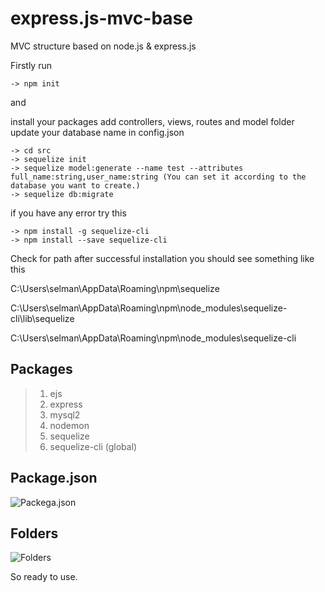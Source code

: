 # express.js-mvc-base
MVC structure based on node.js &amp; express.js


Firstly run
```
-> npm init
```
and

install your packages
add controllers, views, routes and model folder
update your database name in config.json
```
-> cd src
-> sequelize init
-> sequelize model:generate --name test --attributes full_name:string,user_name:string (You can set it according to the database you want to create.)
-> sequelize db:migrate
```
if you have any error try this
```
-> npm install -g sequelize-cli
-> npm install --save sequelize-cli
```
Check for path after successful installation you should see something like this

C:\Users\selman\AppData\Roaming\npm\sequelize

C:\Users\selman\AppData\Roaming\npm\node_modules\sequelize-cli\lib\sequelize

C:\Users\selman\AppData\Roaming\npm\node_modules\sequelize-cli


## Packages

> 1. ejs
> 2. express
> 3. mysql2
> 4. nodemon
> 5. sequelize
> 6. sequelize-cli (global)

## Package.json
![Packega.json](https://i.hizliresim.com/9dqcp0w.png)

## Folders
![Folders](https://i.hizliresim.com/ouw3u3w.jpg)




So ready to use.
